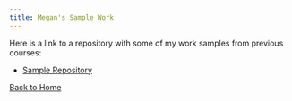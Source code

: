 ```yaml
---
title: Megan's Sample Work
---
```


Here is a link to a repository with some of my work samples from previous courses:

- [Sample Repository](https://github.com/MeganBgit/SampleWork)


[Back to Home](MeganBgit.github.io)

